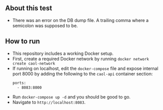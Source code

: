 ## About this test
- There was an error on the DB dump file. A trailing comma where a semicolon was supposed to be.

## How to run
- This repository includes a working Docker setup.
- First, create a required Docker network by running `docker network create caol-network`
- If running on localhost, edit the `docker-compose` file and expose internal port 8000 by adding the following to the `caol-api` container section:
  ```bash
  ports:
    - 8083:8000
  ```
- Run `docker-compose up -d` and you should be good to go.
- Navigate to `http://localhost:8083`.
